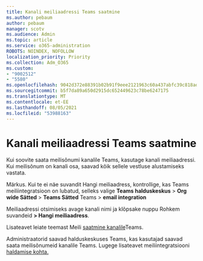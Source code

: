```yaml
---
title: Kanali meiliaadressi Teams saatmine
ms.author: pebaum
author: pebaum
manager: scotv
ms.audience: Admin
ms.topic: article
ms.service: o365-administration
ROBOTS: NOINDEX, NOFOLLOW
localization_priority: Priority
ms.collection: Adm_O365
ms.custom:
- "9002512"
- "5580"
ms.openlocfilehash: 9042d372e88391b02b91f9eee2121963c60a437abfc39c818adcfcb76a17357b
ms.sourcegitcommit: b5f7da89a650d2915dc652449623c78be6247175
ms.translationtype: MT
ms.contentlocale: et-EE
ms.lasthandoff: 08/05/2021
ms.locfileid: "53988163"
---
```

# <a name="find-the-email-address-for-a-teams-channel"></a>Kanali meiliaadressi Teams saatmine

Kui soovite saata meilisõnumi kanalile Teams, kasutage kanali meiliaadressi. Kui meilisõnum on kanali osa, saavad kõik sellele vestluse alustamiseks vastata.

Märkus. Kui te ei  näe suvandit Hangi meiliaadress, kontrollige, kas Teams meiliintegratsioon on lubatud, selleks valige **Teams halduskeskus** > **Org wide Sätted** > **Teams Sätted** Teams > **email integration**

Meiliaadressi otsimiseks avage kanali nimi ja klõpsake nuppu Rohkem suvandeid **> Hangi meiliaadress**.

Lisateavet leiate teemast Meili [saatmine kanalile](https://support.office.com/article/send-an-email-to-a-channel-in-teams-d91db004-d9d7-4a47-82e6-fb1b16dfd51e)Teams.

Administraatorid saavad halduskeskuses Teams, kas kasutajad saavad saata meilisõnumeid kanalile Teams. Lugege lisateavet meiliintegratsiooni [haldamise kohta.](https://docs.microsoft.com/microsoftteams/enable-features-office-365#email-integration)
